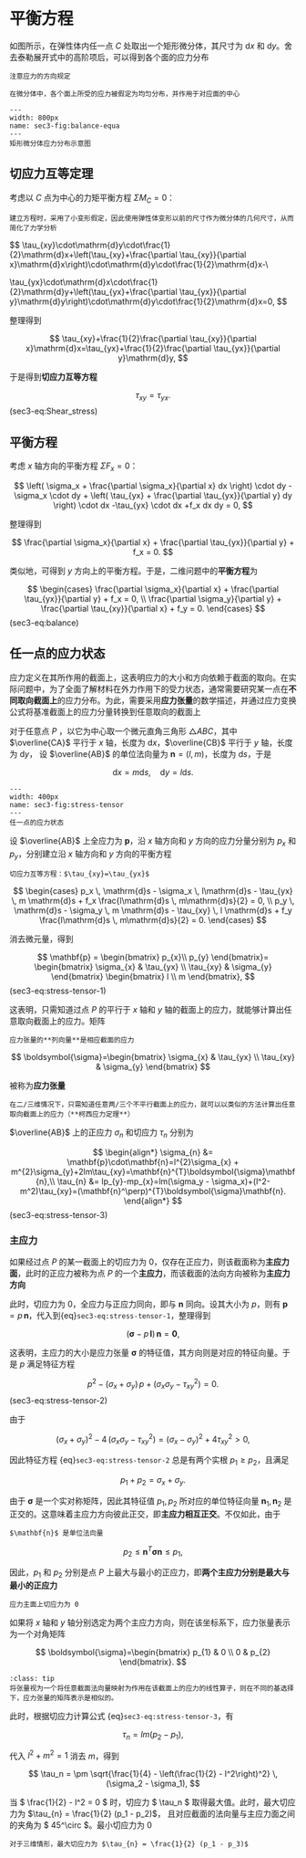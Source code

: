 # 平衡方程

如图所示，在弹性体内任一点 $C$ 处取出一个矩形微分体，其尺寸为 $\mathrm{d}x$ 和 $\mathrm{d}y$。舍去泰勒展开式中的高阶项后，可以得到各个面的应力分布

```{margin}
注意应力的方向规定
```

```{margin}
在微分体中，各个面上所受的应力被假定为均匀分布，并作用于对应面的中心
```

```{figure} ../../../images/Elasticity/chap1/balance-equa.png
---
width: 800px
name: sec3-fig:balance-equa
---
矩形微分体应力分布示意图
```

## 切应力互等定理

考虑以 $C$ 点为中心的力矩平衡方程 $\Sigma M_{C}=0$：

```{margin}
建立方程时，采用了小变形假定，因此使用弹性体变形以前的尺寸作为微分体的几何尺寸，从而简化了力学分析
```

$$
\tau_{xy}\cdot\mathrm{d}y\cdot\frac{1}{2}\mathrm{d}x+\left(\tau_{xy}+\frac{\partial \tau_{xy}}{\partial x}\mathrm{d}x\right)\cdot\mathrm{d}y\cdot\frac{1}{2}\mathrm{d}x-\\

\tau_{yx}\cdot\mathrm{d}x\cdot\frac{1}{2}\mathrm{d}y+\left(\tau_{yx}+\frac{\partial \tau_{yx}}{\partial y}\mathrm{d}y\right)\cdot\mathrm{d}y\cdot\frac{1}{2}\mathrm{d}x=0,
$$

整理得到

$$
\tau_{xy}+\frac{1}{2}\frac{\partial \tau_{xy}}{\partial x}\mathrm{d}x=\tau_{yx}+\frac{1}{2}\frac{\partial \tau_{yx}}{\partial y}\mathrm{d}y,
$$

于是得到**切应力互等方程**

$$
\tau_{xy}=\tau_{yx}.
$$ (sec3-eq:Shear_stress)

## 平衡方程
考虑 $x$ 轴方向的平衡方程 $\Sigma F_{x}=0$：

$$
\left( \sigma_x + \frac{\partial \sigma_x}{\partial x} dx \right) \cdot dy
-\sigma_x \cdot dy
+
\left( \tau_{yx} + \frac{\partial \tau_{yx}}{\partial y} dy \right) \cdot dx
-\tau_{yx} \cdot dx
+f_x dx dy  = 0,
$$

整理得到

$$
\frac{\partial \sigma_x}{\partial x} + \frac{\partial \tau_{yx}}{\partial y} + f_x = 0.
$$

类似地，可得到 $y$ 方向上的平衡方程。于是，二维问题中的**平衡方程**为

$$
\begin{cases}
\frac{\partial \sigma_x}{\partial x} + \frac{\partial \tau_{yx}}{\partial y} + f_x = 0, \\
\frac{\partial \sigma_y}{\partial y} + \frac{\partial \tau_{xy}}{\partial x} + f_y = 0.
\end{cases}
$$ (sec3-eq:balance)

## 任一点的应力状态

应力定义在其所作用的截面上，这表明应力的大小和方向依赖于截面的取向。在实际问题中，为了全面了解材料在外力作用下的受力状态，通常需要研究某一点在**不同取向截面上**的应力分布。为此，需要采用**应力张量**的数学描述，并通过应力变换公式将基准截面上的应力分量转换到任意取向的截面上

对于任意点 $P$ ，以它为中心取一个微元直角三角形 $\triangle ABC$，其中 $\overline{CA}$ 平行于 $x$ 轴，长度为 $\mathrm{d}x$，$\overline{CB}$ 平行于 $y$ 轴，长度为 $\mathrm{d}y$，
设 $\overline{AB}$ 的单位法向量为 $\mathbf{n}=(l,m)$，长度为 $\mathrm{d}s$，于是

$$
\mathrm{d}x = m\mathrm{d}s,\quad \mathrm{d}y = l\mathrm{d}s.
$$

```{figure} ../../../images/Elasticity/chap1/stress-tensor.png
---
width: 400px
name: sec3-fig:stress-tensor
---
任一点的应力状态
```

设 $\overline{AB}$ 上全应力为 $\mathbf{p}$，沿 $x$ 轴方向和 $y$ 方向的应力分量分别为 $p_{x}$ 和 $p_{y}$，分别建立沿 $x$ 轴方向和 $y$ 方向的平衡方程

```{margin}
切应力互等方程：$\tau_{xy}=\tau_{yx}$
```

$$
\begin{cases}
p_x \, \mathrm{d}s - \sigma_x \, l\mathrm{d}s -  \tau_{yx} \, m  \mathrm{d}s + f_x \frac{l\mathrm{d}s \, m\mathrm{d}s}{2} = 0, \\
p_y \, \mathrm{d}s - \sigma_y \, m  \mathrm{d}s -  \tau_{xy} \, l  \mathrm{d}s + f_y \frac{l\mathrm{d}s \, m\mathrm{d}s}{2} = 0.
\end{cases}
$$

消去微元量，得到

$$
\mathbf{p} = \begin{bmatrix}
p_{x}\\
p_{y}
\end{bmatrix}= \begin{bmatrix}
\sigma_{x} & \tau_{yx} \\
\tau_{xy} & \sigma_{y}
\end{bmatrix}
\begin{bmatrix}
l \\
m
\end{bmatrix},
$$ (sec3-eq:stress-tensor-1)

这表明，只需知道过点 $P$ 的平行于 $x$ 轴和 $y$ 轴的截面上的应力，就能够计算出任意取向截面上的应力。矩阵

```{margin}
应力张量的**列向量**是相应截面的应力
```

$$
\boldsymbol{\sigma}=\begin{bmatrix}
\sigma_{x} & \tau_{yx} \\
\tau_{xy} & \sigma_{y}
\end{bmatrix}
$$

被称为**应力张量**

```{note}
在二/三维情况下，只需知道任意两/三个不平行截面上的应力，就可以以类似的方法计算出任意取向截面上的应力（**柯西应力定理**）
```

$\overline{AB}$ 上的正应力 $\sigma_{n}$ 和切应力 $\tau_{n}$ 分别为

$$
\begin{align*}
\sigma_{n} &= \mathbf{p}\cdot\mathbf{n}=l^{2}\sigma_{x} + m^{2}\sigma_{y}+2lm\tau_{xy}=\mathbf{n}^{T}\boldsymbol{\sigma}\mathbf{n},\\
\tau_{n} &= lp_{y}-mp_{x}=lm(\sigma_y - \sigma_x)+(l^2-m^2)\tau_{xy}=(\mathbf{n}^\perp)^{T}\boldsymbol{\sigma}\mathbf{n}.
\end{align*}
$$ (sec3-eq:stress-tensor-3)

### 主应力

如果经过点 $P$ 的某一截面上的切应力为 0，仅存在正应力，则该截面称为**主应力面**，此时的正应力被称为点 $P$ 的一个**主应力**，而该截面的法向方向被称为**主应力方向**

此时，切应力为 0，全应力与正应力同向，即与 $\mathbf{n}$ 同向。设其大小为 $p$，则有 $\mathbf{p} = p\,\mathbf{n}$，代入到{eq}`sec3-eq:stress-tensor-1`，整理得到

$$
(\boldsymbol{\sigma} - p\,\mathbf{I})\,\mathbf{n} = \mathbf{0},
$$

这表明，主应力的大小是应力张量 $\boldsymbol{\sigma}$ 的特征值，其方向则是对应的特征向量。于是 $p$ 满足特征方程

$$
p^2 - (\sigma_x + \sigma_y)\,p + (\sigma_x \sigma_y - \tau_{xy}^2) = 0.
$$ (sec3-eq:stress-tensor-2)

由于

$$
(\sigma_x + \sigma_y)^2 - 4\,(\sigma_x \sigma_y - \tau_{xy}^2)=(\sigma_x - \sigma_y)^2 + 4\tau_{xy}^2 > 0,
$$

因此特征方程 {eq}`sec3-eq:stress-tensor-2` 总是有两个实根 $p_{1}\geq p_{2}$，且满足

$$
p_{1}+p_{2} = \sigma_{x} + \sigma_{y}.
$$

由于 $\boldsymbol{\sigma}$ 是一个实对称矩阵，因此其特征值 $p_1, p_2$ 所对应的单位特征向量 $\mathbf{n}_{1},\mathbf{n}_{2}$ 是正交的。这意味着主应力方向彼此正交，即**主应力相互正交**。不仅如此，由于

```{margin}
$\mathbf{n}$ 是单位法向量
```

$$
p_2 \leq \mathbf{n}^{T}\boldsymbol{\sigma}\mathbf{n} \leq p_1,
$$

因此，$p_1$ 和 $p_2$ 分别是点 $P$ 上最大与最小的正应力，即**两个主应力分别是最大与最小的正应力**

```{margin}
应力主面上切应力为 0
```

如果将 $x$ 轴和 $y$ 轴分别选定为两个主应力方向，则在该坐标系下，应力张量表示为一个对角矩阵

$$
\boldsymbol{\sigma}=\begin{bmatrix}
p_{1} & 0 \\
0 & p_{2}
\end{bmatrix}.
$$

```{admonition} 基变换与张量变换
:class: tip
将张量视为一个将任意截面法向量映射为作用在该截面上的应力的线性算子，则在不同的基选择下，应力张量的矩阵表示是相似的。
```

此时，根据切应力计算公式 {eq}`sec3-eq:stress-tensor-3`，有

$$
\tau_{n} = lm(p_{2} - p_{1}),
$$

代入 $l^2 + m^2 = 1$ 消去 $m$，得到

$$
\tau_n = \pm \sqrt{\frac{1}{4} - \left(\frac{1}{2} - l^2\right)^2} \, (\sigma_2 - \sigma_1),
$$

当 $ \frac{1}{2} - l^2 = 0 $ 时，切应力 $ \tau_n $ 取得最大值。此时，最大切应力为 $\tau_{n} = \frac{1}{2} (p_1 - p_2)$，
且对应截面的法向量与主应力面之间的夹角为 $ 45^\circ $。最小切应力为 0

```{note}
对于三维情形，最大切应力为 $\tau_{n} = \frac{1}{2} (p_1 - p_3)$
```
